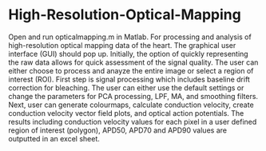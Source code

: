 # High-Resolution-Optical-Mapping
Open and run opticalmapping.m in Matlab. For processing and analysis of high-resolution optical mapping data of the heart. The graphical user interface (GUI) should pop up.
Initially, the option of quickly representing the raw data allows for quick assessment of the signal quality. The user can either choose to process and anayze the entire image or select a region of interest (ROI). 
First step is signal processing which includes baseline drift correction for bleaching. The user can either use the default settings or change the parameters for PCA processing, LPF, MA, and smoothing filters. 
Next, user can generate colourmaps, calculate conduction velocity, create conduction velocity vector field plots, and optical action potentials.
The results including conduction velocity values for each pixel in a user defined region of interest (polygon), APD50, APD70 and APD90 values are outputted in an excel sheet.
